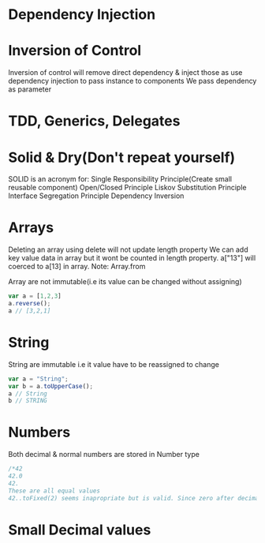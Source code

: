 # Dependency Injection
# Inversion of Control
Inversion of control will remove direct dependency & inject those as use dependency injection to pass instance to components
We pass dependency as parameter

# TDD, Generics, Delegates
 
 # Solid & Dry(Don't repeat yourself)
 SOLID is an acronym for:
    Single Responsibility Principle(Create small reusable component)
    Open/Closed Principle
    Liskov Substitution Principle
    Interface Segregation Principle
    Dependency Inversion

# Arrays
Deleting an array using delete will not update length property
We can add key value data in array but it wont be counted in length property.
a["13"] will coerced to a[13] in array.
Note: Array.from

Array are not immutable(i.e its value can be changed without assigning)
```js
var a = [1,2,3]
a.reverse();
a // [3,2,1]
```

# String
String are immutable i.e it value have to be reassigned to change
```js
var a = "String";
var b = a.toUpperCase();
a // String
b // STRING
```

# Numbers
Both decimal & normal numbers are stored in Number type
```js
/*42
42.0
42.
These are all equal values
42..toFixed(2) seems inapropriate but is valid. Since zero after decimal is optional so here first . is treated as decimal number 42.0 and second . is treated as function seperator.
```

# Small Decimal values


